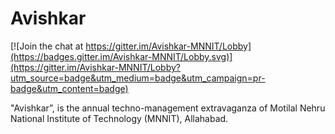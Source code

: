 # Avishkar

[![Join the chat at https://gitter.im/Avishkar-MNNIT/Lobby](https://badges.gitter.im/Avishkar-MNNIT/Lobby.svg)](https://gitter.im/Avishkar-MNNIT/Lobby?utm_source=badge&utm_medium=badge&utm_campaign=pr-badge&utm_content=badge)

 "Avishkar”, is the annual techno-management extravaganza of Motilal Nehru National Institute of Technology (MNNIT), Allahabad.
